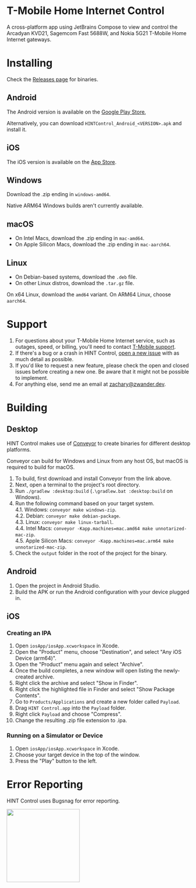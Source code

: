 # T-Mobile Home Internet Control
A cross-platform app using JetBrains Compose to view and control the Arcadyan KVD21, Sagemcom Fast 5688W, and Nokia 5G21 T-Mobile Home Internet gateways.

# Installing
Check the [Releases page](https://github.com/zacharee/ArcadyanKVD21Control/releases) for binaries.

## Android
The Android version is available on the [Google Play Store](https://play.google.com/store/apps/details?id=dev.zwander.arcadyankvd21control),

Alternatively, you can download `HINTControl_Android_<VERSION>.apk` and install it.

## iOS
The iOS version is available on the [App Store](https://apps.apple.com/us/app/hint-control/id6449951339).

## Windows
Download the .zip ending in `windows-amd64`.

Native ARM64 Windows builds aren't currently available.

## macOS
 - On Intel Macs, download the .zip ending in `mac-amd64`.
 - On Apple Silicon Macs, download the .zip ending in `mac-aarch64`.

## Linux
 - On Debian-based systems, download the `.deb` file.
 - On other Linux distros, download the `.tar.gz` file.

On x64 Linux, download the `amd64` variant. On ARM64 Linux, choose `aarch64`.

# Support
1. For questions about your T-Mobile Home Internet service, such as outages, speed, or billing, you'll need to contact [T-Mobile support](https://www.t-mobile.com/contact-us).
2. If there's a bug or a crash in HINT Control, [open a new issue](https://github.com/zacharee/ArcadyanKVD21Control/issues) with as much detail as possible.
3. If you'd like to request a new feature, please check the open and closed issues before creating a new one. Be aware that it might not be possible to implement.
4. For anything else, send me an email at <zachary@zwander.dev>.

# Building
## Desktop
HINT Control makes use of [Conveyor](https://www.hydraulic.dev/) to create binaries for different desktop platforms.

Conveyor can build for Windows and Linux from any host OS, but macOS is required to build for macOS.

1. To build, first download and install Conveyor from the link above.
2. Next, open a terminal to the project's root directory.
3. Run `./gradlew :desktop:build` (`.\gradlew.bat :desktop:build` on Windows).
4. Run the following command based on your target system.  
  4.1. Windows: `conveyor make windows-zip`.  
  4.2. Debian: `conveyor make debian-package`.  
  4.3. Linux: `conveyor make linux-tarball`.  
  4.4. Intel Macs: `conveyor -Kapp.machines=mac.amd64 make unnotarized-mac-zip`.  
  4.5. Apple Silicon Macs: `conveyor -Kapp.machines=mac.arm64 make unnotarized-mac-zip`.  
5. Check the `output` folder in the root of the project for the binary.

## Android
1. Open the project in Android Studio.
2. Build the APK or run the Android configuration with your device plugged in.

## iOS
### Creating an IPA
1. Open `iosApp/iosApp.xcworkspace` in Xcode.
2. Open the "Product" menu, choose "Destination", and select "Any iOS Device (arm64)".
3. Open the "Product" menu again and select "Archive".
4. Once the build completes, a new window will open listing the newly-created archive.
5. Right click the archive and select "Show in Finder".
6. Right click the highlighted file in Finder and select "Show Package Contents".
7. Go to `Products/Applications` and create a new folder called `Payload`.
8. Drag `HINT Control.app` into the `Payload` folder.
9. Right click `Payload` and choose "Compress".
10. Change the resulting .zip file extension to .ipa.

### Running on a Simulator or Device
1. Open `iosApp/iosApp.xcworkspace` in Xcode.
2. Choose your target device in the top of the window.
3. Press the "Play" button to the left.

# Error Reporting
HINT Control uses Bugsnag for error reporting.

<a href="https://www.bugsnag.com"><img src="https://assets-global.website-files.com/607f4f6df411bd01527dc7d5/63bc40cd9d502eda8ea74ce7_Bugsnag%20Full%20Color.svg" width="200"></a>
